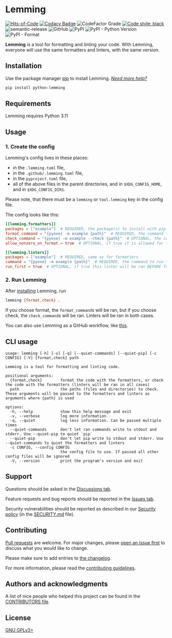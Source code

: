 # Lemming

[![Hits-of-Code](https://hitsofcode.com/github/koviubi56/lemming?branch=main)](https://hitsofcode.com/github/koviubi56/lemming/view?branch=main)
[![Codacy Badge](https://app.codacy.com/project/badge/Grade/d421571132f64a7dbd63fef92cf36e3e)](https://www.codacy.com/gh/koviubi56/lemming/dashboard?utm_source=github.com&amp;utm_medium=referral&amp;utm_content=koviubi56/lemming&amp;utm_campaign=Badge_Grade)
![CodeFactor Grade](https://img.shields.io/codefactor/grade/github/koviubi56/lemming)
[![Code style: black](https://img.shields.io/badge/code%20style-black-000000.svg)](https://github.com/psf/black)
![semantic-release](https://img.shields.io/badge/%F0%9F%93%A6%F0%9F%9A%80-semantic--release-e10079.svg)
![GitHub](https://img.shields.io/github/license/koviubi56/lemming)
![PyPI](https://img.shields.io/pypi/v/python-lemming)
![PyPI - Python Version](https://img.shields.io/pypi/pyversions/python-lemming)
![PyPI - Format](https://img.shields.io/pypi/format/python-lemming)

**Lemming** is a tool for formatting and linting your code. With Lemming, everyone will use the same formatters and linters, with the same version.

## Installation

Use the package manager [pip](https://pip.pypa.io/en/stable/) to install Lemming. _[Need more help?](https://packaging.python.org/en/latest/tutorials/installing-packages/)_

```bash
pip install python-lemming
```

## Requirements

Lemming requires Python 3.11

## Usage

### 1. Create the config

Lemming's config lives in these places:

- in the `.lemming.toml` file,
- in the `.github/.lemming.toml` file,
- in the `pyproject.toml` file,
- all of the above files in the parent directories, and in `$XDG_CONFIG_HOME`, and in `$XDG_CONFIG_DIRS`.

Please note, that there must be a `lemming` or `tool.lemming` key in the config file.

The config looks like this:

```toml
[[lemming.formatters]]
packages = ["example"]  # REQUIRED, the package(s) to install with pip (might include versions with "==x.y.z")
format_command = "{pyexe} -m example {path}"  # REQUIRED, the command to run to format the code ({pyexe} will be replaced with the python executable, {path} with the path passed to Lemming (usually the current working directory: "."))
check_command = "{pyexe} -m example --check {path}"  # OPTIONAL, the command to run to check the code (stuff will be replaced just like in format_command)
allow_nonzero_on_format = true  # OPTIONAL, if true it is allowed for the format_command to return a non-zero exit status

[[lemming.linters]]
packages = ["example"]  # REQUIRED, same as for formatters
command = "{pyexe} -m example {path}"  # REQUIRED, the command to run to lint the code (stuff will be replaced just like in format_command)
run_first = true  # OPTIONAL, if true this linter will be ran BEFORE formatters, and linters with this being false. Defaults to false.
```

### 2. Run Lemming

After [installing](#installation) Lemming, run

```bash
lemming {format,check} .
```

If you choose format, the `format_command`s will be ran, but if you choose check, the `check_command`s will be ran. Linters will be ran in both cases.

You can also use Lemming as a GitHub workflow, like [this](.github/workflows/lemming.yml).

## CLI usage

```text
usage: lemming [-h] [-v] [-q] [--quiet-commands] [--quiet-pip] [-c CONFIG] [-V] {format,check} path

Lemming is a tool for formatting and linting code.

positional arguments:
  {format,check}        format the code with the formatters, or check the code with the formatters (linters will be ran in all cases)
  path                  the paths (files and directories) to check. These arguments will be passed to the formatters and linters as arguments where {path} is used

options:
  -h, --help            show this help message and exit
  -v, --verbose         log more information
  -q, --quiet           log less information. Can be passed multiple times
  --quiet-commands      don't let ran commands write to stdout and stderr. Use --quiet-pip to quiet `pip`
  --quiet-pip           don't let pip write to stdout and stderr. Use --quiet-commands to quiet the formatters and linters
  -c CONFIG, --config CONFIG
                        the config file to use. If passed all other config files will be ignored
  -V, --version         print the program's version and exit
```

## Support

Questions should be asked in the [Discussions tab](https://github.com/koviubi56/lemming/discussions/categories/q-a).

Feature requests and bug reports should be reported in the [Issues tab](https://github.com/koviubi56/lemming/issues/new/choose).

Security vulnerabilities should be reported as described in our [Security policy](https://github.com/koviubi56/lemming/security/policy) (in the [SECURITY.md](SECURITY.md) file).

## Contributing

[Pull requests](https://github.com/koviubi56/lemming/blob/main/CONTRIBUTING.md#pull-requests) are welcome. For major changes, please [open an issue first](https://github.com/koviubi56/lemming/issues/new/choose) to discuss what you would like to change.

Please make sure to add entries to [the changelog](CHANGELOG.md).

For more information, please read the [contributing guidelines](CONTRIBUTING.md).

## Authors and acknowledgments

A list of nice people who helped this project can be found in the [CONTRIBUTORS file](CONTRIBUTORS).

## License

[GNU GPLv3+](LICENSE)
